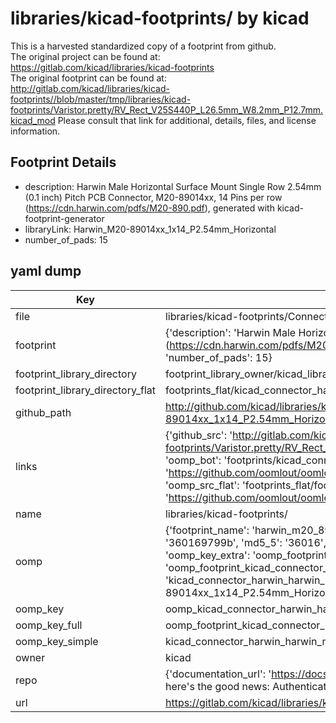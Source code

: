 # libraries/kicad-footprints/ by kicad  
This is a harvested standardized copy of a footprint from github.  
The original project can be found at:  
https://gitlab.com/kicad/libraries/kicad-footprints  
The original footprint can be found at:
http://gitlab.com/kicad/libraries/kicad-footprints//blob/master/tmp/libraries/kicad-footprints/Varistor.pretty/RV_Rect_V25S440P_L26.5mm_W8.2mm_P12.7mm.kicad_mod
Please consult that link for additional, details, files, and license information.  
## Footprint Details
* description: Harwin Male Horizontal Surface Mount Single Row 2.54mm (0.1 inch) Pitch PCB Connector, M20-89014xx, 14 Pins per row (https://cdn.harwin.com/pdfs/M20-890.pdf), generated with kicad-footprint-generator  
* libraryLink: Harwin_M20-89014xx_1x14_P2.54mm_Horizontal  
* number_of_pads: 15  
## yaml dump  
| Key | Value |  
| --- | --- |  
| file | libraries/kicad-footprints/Connector_Harwin.pretty/Harwin_M20-89014xx_1x14_P2.54mm_Horizontal.kicad_mod |  
| footprint | {'description': 'Harwin Male Horizontal Surface Mount Single Row 2.54mm (0.1 inch) Pitch PCB Connector, M20-89014xx, 14 Pins per row (https://cdn.harwin.com/pdfs/M20-890.pdf), generated with kicad-footprint-generator', 'libraryLink': 'Harwin_M20-89014xx_1x14_P2.54mm_Horizontal', 'number_of_pads': 15} |  
| footprint_library_directory | footprint_library_owner/kicad_libraries/kicad-footprints/ |  
| footprint_library_directory_flat | footprints_flat/kicad_connector_harwin_harwin_m20_89014xx_1x14_p2_54mm_horizontal/working |  
| github_path | http://github.com/kicad/libraries/kicad-footprints//blob/master/tmp/libraries/kicad-footprints/Connector_Harwin.pretty/Harwin_M20-89014xx_1x14_P2.54mm_Horizontal.kicad_mod |  
| links | {'github_src': 'http://gitlab.com/kicad/libraries/kicad-footprints//blob/master/tmp/libraries/kicad-footprints/Varistor.pretty/RV_Rect_V25S440P_L26.5mm_W8.2mm_P12.7mm.kicad_mod', 'github_src_repo': 'https://gitlab.com/kicad/libraries/kicad-footprints', 'oomp_bot': 'footprints/kicad_connector_harwin_harwin_m20_89014xx_1x14_p2_54mm_horizontal/working', 'oomp_bot_github': 'https://github.com/oomlout/oomlout_oomp_footprint_bot/tree/main/footprints/kicad_connector_harwin_harwin_m20_89014xx_1x14_p2_54mm_horizontal/working', 'oomp_src_flat': 'footprints_flat/footprints_flat/kicad_connector_harwin_harwin_m20_89014xx_1x14_p2_54mm_horizontal/working', 'oomp_src_flat_github': 'https://github.com/oomlout/oomlout_oomp_footprint_src/tree/main/footprints_flat/kicad_connector_harwin_harwin_m20_89014xx_1x14_p2_54mm_horizontal/working'} |  
| name | libraries/kicad-footprints/ |  
| oomp | {'footprint_name': 'harwin_m20_89014xx_1x14_p2_54mm_horizontal', 'library_name': 'connector_harwin', 'md5': '360169799be492f4c60859a719c7622c', 'md5_10': '360169799b', 'md5_5': '36016', 'md5_6': '360169', 'oomp_key': 'oomp_kicad_connector_harwin_harwin_m20_89014xx_1x14_p2_54mm_horizontal', 'oomp_key_extra': 'oomp_footprint_kicad_connector_harwin_harwin_m20_89014xx_1x14_p2_54mm_horizontal', 'oomp_key_full': 'oomp_footprint_kicad_connector_harwin_harwin_m20_89014xx_1x14_p2_54mm_horizontal_360169', 'oomp_key_simple': 'kicad_connector_harwin_harwin_m20_89014xx_1x14_p2_54mm_horizontal', 'original_filename': 'libraries/kicad-footprints/Connector_Harwin.pretty/Harwin_M20-89014xx_1x14_P2.54mm_Horizontal.kicad_mod', 'owner_name': 'kicad'} |  
| oomp_key | oomp_kicad_connector_harwin_harwin_m20_89014xx_1x14_p2_54mm_horizontal |  
| oomp_key_full | oomp_footprint_kicad_connector_harwin_harwin_m20_89014xx_1x14_p2_54mm_horizontal |  
| oomp_key_simple | kicad_connector_harwin_harwin_m20_89014xx_1x14_p2_54mm_horizontal |  
| owner | kicad |  
| repo | {'documentation_url': 'https://docs.github.com/rest/overview/resources-in-the-rest-api#rate-limiting', 'message': "API rate limit exceeded for 84.66.173.59. (But here's the good news: Authenticated requests get a higher rate limit. Check out the documentation for more details.)"} |  
| url | https://gitlab.com/kicad/libraries/kicad-footprints |  


